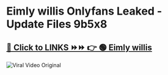 
 # Eimly willis Onlyfans Leaked - Update Files 9b5x8

## <h2><a href="https://clipsfans.com/Eimly_willis&ref=git">🔗 Click to LINKS ⏩⏩ 👉 🟢 Eimly willis </a></h2>

<a href="https://clipsfans.com/Eimly_willis&ref=git" rel="nofollow" data-target="animated-image.originalLink"><img src="https://i.ibb.co.com/xMMVF88/686577567.gif" alt="Viral Video Original" style="max-width: 100%; display: inline-block;" data-target="animated-image.originalImage"></a>

